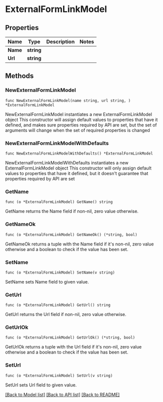 # ExternalFormLinkModel

## Properties

Name | Type | Description | Notes
------------ | ------------- | ------------- | -------------
**Name** | **string** |  | 
**Url** | **string** |  | 

## Methods

### NewExternalFormLinkModel

`func NewExternalFormLinkModel(name string, url string, ) *ExternalFormLinkModel`

NewExternalFormLinkModel instantiates a new ExternalFormLinkModel object
This constructor will assign default values to properties that have it defined,
and makes sure properties required by API are set, but the set of arguments
will change when the set of required properties is changed

### NewExternalFormLinkModelWithDefaults

`func NewExternalFormLinkModelWithDefaults() *ExternalFormLinkModel`

NewExternalFormLinkModelWithDefaults instantiates a new ExternalFormLinkModel object
This constructor will only assign default values to properties that have it defined,
but it doesn't guarantee that properties required by API are set

### GetName

`func (o *ExternalFormLinkModel) GetName() string`

GetName returns the Name field if non-nil, zero value otherwise.

### GetNameOk

`func (o *ExternalFormLinkModel) GetNameOk() (*string, bool)`

GetNameOk returns a tuple with the Name field if it's non-nil, zero value otherwise
and a boolean to check if the value has been set.

### SetName

`func (o *ExternalFormLinkModel) SetName(v string)`

SetName sets Name field to given value.


### GetUrl

`func (o *ExternalFormLinkModel) GetUrl() string`

GetUrl returns the Url field if non-nil, zero value otherwise.

### GetUrlOk

`func (o *ExternalFormLinkModel) GetUrlOk() (*string, bool)`

GetUrlOk returns a tuple with the Url field if it's non-nil, zero value otherwise
and a boolean to check if the value has been set.

### SetUrl

`func (o *ExternalFormLinkModel) SetUrl(v string)`

SetUrl sets Url field to given value.



[[Back to Model list]](../README.md#documentation-for-models) [[Back to API list]](../README.md#documentation-for-api-endpoints) [[Back to README]](../README.md)


